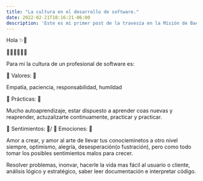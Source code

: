 ```yaml
---
title: "La cultura en el desarrollo de software."
date: 2022-02-21T18:16:21-06:00
description: 'Este es mi primer post de la travesía en la Misión de Backend con Node JS de Launch X, donde comparto lo que valoro en un desarrollador de software, sobre la cultura en el desarrollo de software.'
---
```


Hola ✨🍃


👩‍💻👩‍💻👩‍💻

Para mi la cultura de un profesional de software es:


🌟 Valores: 🌟 

Empatía, paciencia, responsabilidad, humildad


🌟 Prácticas: 🌟

Mucho autoaprendizaje, estar dispuesto a aprender coas nuevas y reaprender, actuzalizarte continuamente, practicar y practicar.


🌟 Sentimientos: 🌟/ 🌟 Emociones: 🌟 

Amor a crear, y amor al arte de llevar tus conocieminetos a otro nivel siempre, optimismo, alegría, desesperación(o fustración), pero como todo tomar los posibles sentimientos malos para crecer.



Resolver problemas, inonvar, hacerle la vida mas fácil al usuario o cliente, análisis lógico y estratégico, saber leer documentación e interpretar código.
